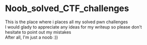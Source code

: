 # Noob_solved_CTF_challenges
This is the place where i places all my solved pwn challenges <br>
I would glady to appreciate any ideas for my writeup so please don't hesitate to point out my mistakes <br>
After all, I'm just a noob :))

